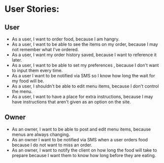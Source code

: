 # User Stories:
## User
- As a user, I want to order food, because I am hangry.
- As a user, I want to be able to see the items on my order, because I may not remember what I've ordered.
- As a user, I want my order history saved, because I want to reference it later.
- As a user, I want to be able to set my preferences , because I don't want to input them every time.
- As a user I want to be notified via SMS so I know how long the wait for my food will be.
- As a user, I shouldn't be able to edit menu items, because I don't control the menu.
- As a user, I want to have a place for extra instructions, because I may have instructions that aren't given as an option on the site.
## Owner
- As an owner, I want to be able to post and edit menu items, because menus are always changing.
- As an owner I want to be notified via SMS when a user orders food because I do not want to miss an order.
- As an owner, I want to notify the client on how long the food will take to prepare because I want them to know how long before they are eating.

